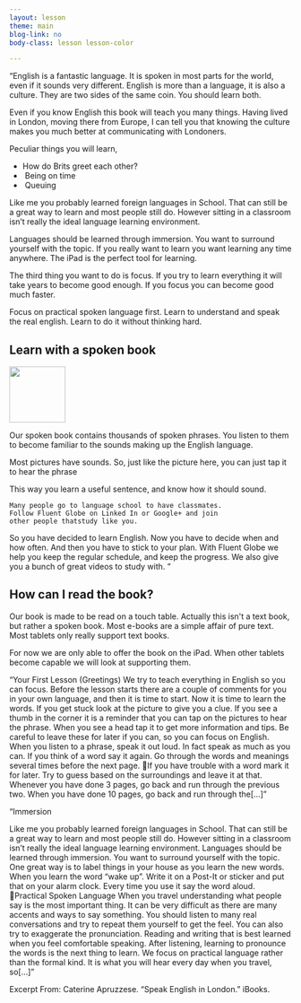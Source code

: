 ```yaml
---
layout: lesson
theme: main
blog-link: no
body-class: lesson lesson-color

---
```


“English is a fantastic language. It is spoken in most parts for the world, even if it sounds very different.
English is more than a language, it is also a culture. They are two sides of the same coin. You should learn both.

Even if you know English this book will teach you many things.
Having lived in London, moving there from Europe, I can tell you that knowing the culture makes you much better at communicating with Londoners.

Peculiar things you will learn,

* How do Brits greet each other?​
*  Being on time
* ​ Queuing​  

Like me you probably learned foreign languages in School. That can still be a great way to learn and most people still do. However sitting in a classroom isn’t really the ideal language learning environment.

Languages should be learned through immersion. You want to surround yourself with the topic. 
If you really want to learn you want learning any time anywhere.
The iPad is the perfect tool for learning.


The third thing you want to do is focus. If you try to learn everything it will take years to become good enough. If you focus you can become good much faster.

Focus on practical spoken language first. Learn to understand and speak the real english. 
Learn to do it without thinking hard.


## Learn with a spoken book


<img style="height:100px;" src="/assets/book-glasses.jpg" onclick="Resolver('page::player::').setSrc('/assets/i-dont-eat-nuts.mp3'); Resolver('page::player::').play();">

Our spoken book contains thousands of spoken phrases. 
You listen to them to become familiar to the sounds making up the English language.

Most pictures have sounds. So, just like the picture here, you can just tap it to hear the phrase

This way you learn a useful sentence, and know how it should sound.



    Many people go to language school to have classmates. 
    Follow Fluent Globe on Linked In or Google+ and join 
    other people thatstudy like you.

So you have decided to learn English. Now you have to decide when and how often.
And then you have to stick to your plan.
With Fluent Globe we help you keep the regular schedule, and keep the progress.
We also give you a bunch of great videos to study with.
”


## How can I read the book?

Our book is made to be read on a touch table. Actually this isn't a text book, but rather a spoken book. Most e-books are a simple affair of pure text. Most tablets only really support text books.

For now we are only able to offer the book on the iPad. When other
tablets become capable we will look at supporting them.



“Your First Lesson (Greetings)
We try to teach everything in English so you can focus. Before the lesson starts there are a couple of comments for you in your own language, and then it is time to start.
Now it is time to learn the words.
If you get stuck look at the picture to give you a clue. 
If you see a thumb in the corner it is a reminder that you can tap on the pictures to hear the phrase. 
When you see a head tap it to get more information and tips. Be careful to leave these for later if you can, so you can focus on English.
When you listen to a phrase, speak it out loud. In fact speak as much as you can. If you think of a word say it again.
Go through the words and meanings several times before the next page. If you have trouble with a word mark it for later. Try to guess based on the surroundings and leave it at that.
Whenever you have done 3 pages, go back and run through the previous two.
When you have done 10 pages, go back and run through the[…]”



“Immersion

Like me you probably learned foreign languages in School. That can still be a great way to learn and most people still do. However sitting in a classroom isn’t really the ideal language learning environment.
Languages should be learned through immersion. You want to surround yourself with the topic.
One great way is to label things in your house as you learn the new words. 
When you learn the word “wake up”. Write it on a Post-It or sticker and put that on your alarm clock. Every time you use it say the word aloud. Practical Spoken Language
When you travel understanding what people say is the most important thing. It can be very difficult as there are many accents and ways to say something.
You should listen to many real conversations and try to repeat them yourself to get the feel. You can also try to exaggerate the pronunciation.
Reading and writing that is best learned when you feel comfortable speaking. After listening, learning to pronounce the words is the next thing to learn.
We focus on practical language rather than the formal kind. It is what you will hear every day when you travel, so[…]”




Excerpt From: Caterine Apruzzese. “Speak English in London.” iBooks. 